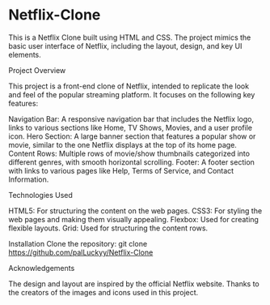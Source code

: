 # Netflix-Clone

This is a Netflix Clone built using HTML and CSS. The project mimics the basic user interface of Netflix, including the layout, design, and key UI elements.

Project Overview

This project is a front-end clone of Netflix, intended to replicate the look and feel of the popular streaming platform. It focuses on the following key features:

Navigation Bar: A responsive navigation bar that includes the Netflix logo, links to various sections like Home, TV Shows, Movies, and a user profile icon.
Hero Section: A large banner section that features a popular show or movie, similar to the one Netflix displays at the top of its home page.
Content Rows: Multiple rows of movie/show thumbnails categorized into different genres, with smooth horizontal scrolling.
Footer: A footer section with links to various pages like Help, Terms of Service, and Contact Information.

Technologies Used

HTML5: For structuring the content on the web pages.
CSS3: For styling the web pages and making them visually appealing.
Flexbox: Used for creating flexible layouts.
Grid: Used for structuring the content rows.

Installation
Clone the repository:
git clone https://github.com/palLuckyy/Netflix-Clone

Acknowledgements

The design and layout are inspired by the official Netflix website.
Thanks to the creators of the images and icons used in this project.
